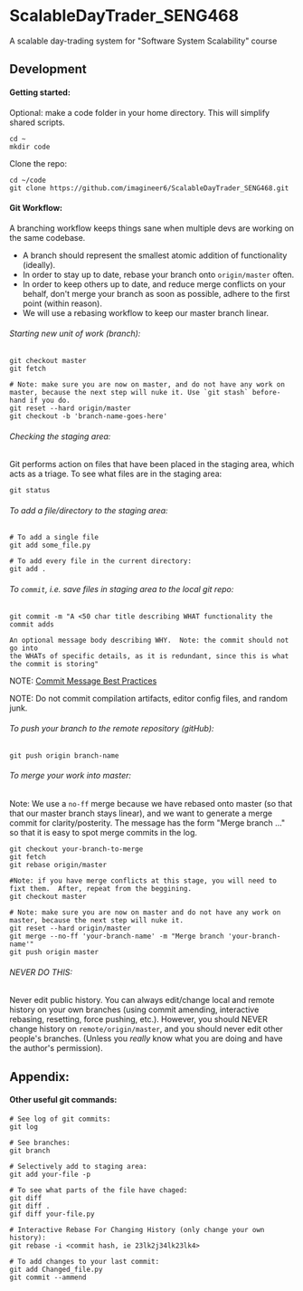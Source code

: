 # ScalableDayTrader_SENG468
A scalable day-trading system for "Software System Scalability" course

## Development

#### Getting started:

Optional: make a code folder in your home directory. This will simplify shared scripts.
```
cd ~
mkdir code
```

Clone the repo:
```
cd ~/code
git clone https://github.com/imagineer6/ScalableDayTrader_SENG468.git

```

#### Git Workflow:
A branching workflow keeps things sane when multiple devs are working on
the same codebase.  
* A branch should represent the smallest atomic
addition of functionality (ideally).  
* In order to stay up to date, rebase your branch onto `origin/master` often.
* In order to keep others up to date, and reduce merge conflicts on your behalf,
don't merge your branch as soon as possible, adhere to the first point
(within reason).
* We will use a rebasing workflow to keep our master branch linear.

###### Starting new unit of work (branch):
```
git checkout master
git fetch

# Note: make sure you are now on master, and do not have any work on master, because the next step will nuke it. Use `git stash` before-hand if you do.
git reset --hard origin/master 
git checkout -b 'branch-name-goes-here'
```

###### Checking the staging area:
Git performs action on files that have been placed in the staging area, which acts as a triage.
To see what files are in the staging area:
```
git status
```

###### To add a file/directory to the staging area:
```
# To add a single file
git add some_file.py

# To add every file in the current directory:
git add .
```

###### To `commit`, i.e. save files in staging area to the local git repo:
```
git commit -m "A <50 char title describing WHAT functionality the commit adds

An optional message body describing WHY.  Note: the commit should not go into 
the WHATs of specific details, as it is redundant, since this is what the commit is storing"
```
NOTE: [Commit Message Best Practices](https://chris.beams.io/posts/git-commit/)

NOTE: Do not commit compilation artifacts, editor config files, and random junk.

###### To push your branch to the remote repository (gitHub):
```
git push origin branch-name 
```

###### To merge your work into master:
Note: We use a `no-ff` merge because we have rebased onto master (so 
that that our master branch stays linear), and we want to generate a merge
commit for clarity/posterity. The message has the form "Merge branch ..." 
so that it is easy to spot merge commits in the log.
```
git checkout your-branch-to-merge
git fetch
git rebase origin/master

#Note: if you have merge conflicts at this stage, you will need to fixt them.  After, repeat from the beggining.
git checkout master

# Note: make sure you are now on master and do not have any work on master, because the next step will nuke it.
git reset --hard origin/master
git merge --no-ff 'your-branch-name' -m "Merge branch 'your-branch-name'"
git push origin master
```

###### NEVER DO THIS:
Never edit public history.  You can always edit/change local and remote
history on your own branches (using commit amending, interactive rebasing,
resetting, force pushing, etc.).  However, you should NEVER change history on 
`remote/origin/master`, and you should never edit other people's branches. 
(Unless you _really_ know what you are doing and have the author's permission).


## Appendix:

#### Other useful git commands:
```
# See log of git commits:
git log

# See branches:
git branch

# Selectively add to staging area:
git add your-file -p

# To see what parts of the file have chaged:
git diff
git diff .
gif diff your-file.py

# Interactive Rebase For Changing History (only change your own history):
git rebase -i <commit hash, ie 23lk2j34lk23lk4>

# To add changes to your last commit:
git add Changed_file.py
git commit --ammend

```
